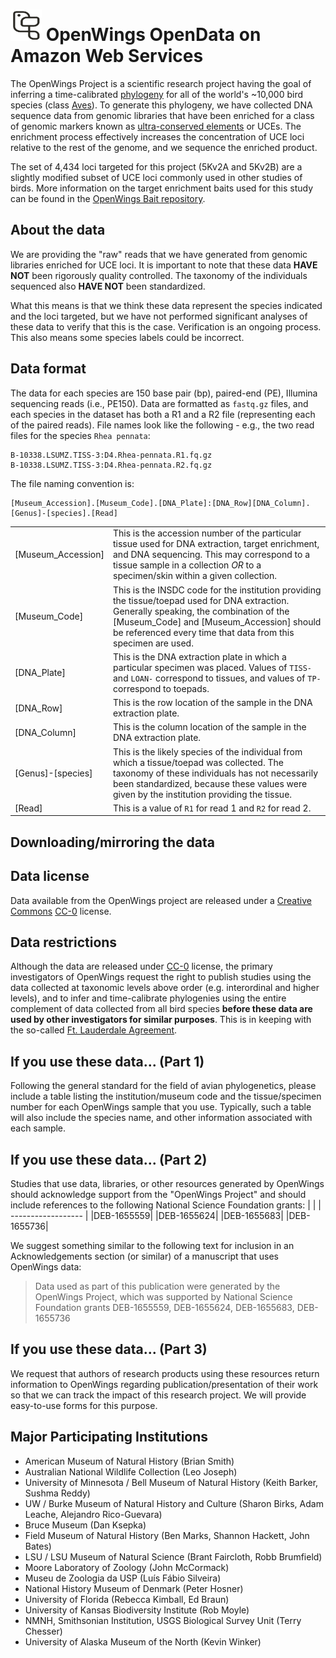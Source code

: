 # <img src="img/OpenWingsProject-logo-small.png" width="50" height="50" /> OpenWings OpenData on Amazon Web Services

The OpenWings Project is a scientific research project having the goal of inferring a time-calibrated [phylogeny]() for all of the world's ~10,000 bird species (class [Aves](https://en.wikipedia.org/wiki/Bird)).  To generate this phylogeny, we have collected DNA sequence data from genomic libraries that have been enriched for a class of genomic markers known as [ultra-conserved elements](https://en.wikipedia.org/wiki/Ultraconserved_element) or UCEs. The enrichment process effectively increases the concentration of UCE loci relative to the rest of the genome, and we sequence the enriched product.

The set of 4,434 loci targeted for this project (5Kv2A and 5Kv2B) are a slightly modified subset of UCE loci commonly used in other studies of birds.  More information on the target enrichment baits used for this study can be found in the [OpenWings Bait repository](https://github.com/openwings-project/baits).

## About the data

We are providing the "raw" reads that we have generated from genomic libraries enriched for UCE loci. It is important to note that these data **HAVE NOT** been rigorously quality controlled.  The taxonomy of the individuals sequenced also **HAVE NOT** been standardized.

What this means is that we think these data represent the species indicated and the loci targeted, but we have not performed significant analyses of these data to verify that this is the case. Verification is an ongoing process. This also means some species labels could be incorrect.

## Data format

The data for each species are 150 base pair (bp), paired-end (PE), Illumina sequencing reads (i.e., PE150). Data are formatted as `fastq.gz` files, and each species in the dataset has both a R1 and a R2 file (representing each of the paired reads).  File names look like the following - e.g., the two read files for the species `Rhea pennata`:
```
B-10338.LSUMZ.TISS-3:D4.Rhea-pennata.R1.fq.gz                   
B-10338.LSUMZ.TISS-3:D4.Rhea-pennata.R2.fq.gz
```
The file naming convention is:
```
[Museum_Accession].[Museum_Code].[DNA_Plate]:[DNA_Row][DNA_Column].[Genus]-[species].[Read]
```
|   |   |
| ------------------ | ---- |
| [Museum_Accession] | This is the accession number of the particular tissue used for DNA extraction, target enrichment, and DNA sequencing. This may correspond to a tissue sample in a collection *OR* to a specimen/skin within a given collection.|
| [Museum_Code]      | This is the INSDC code for the institution providing the tissue/toepad used for DNA extraction.  Generally speaking, the combination of the [Museum_Code] and [Museum_Accession] should be referenced every time that data from this specimen are used.|
| [DNA_Plate]        | This is the DNA extraction plate in which a particular specimen was placed.  Values of `TISS-` and `LOAN-` correspond to tissues, and values of `TP-` correspond to toepads.|
| [DNA_Row]          | This is the row location of the sample in the DNA extraction plate.|
| [DNA_Column]       | This is the column location of the sample in the DNA extraction plate.|
| [Genus]-[species]  | This is the likely species of the individual from which a tissue/toepad was collected.  The taxonomy of these individuals has not necessarily been standardized, because these values were given by the institution providing the tissue.|
| [Read]             | This is a value of `R1` for read 1 and `R2` for read 2. |

## Downloading/mirroring the data

## Data license

Data available from the OpenWings project are released under a [Creative Commons](https://creativecommons.org) [CC-0](https://creativecommons.org/public-domain/cc0/) license.

## Data restrictions

Although the data are released under [CC-0](https://creativecommons.org/public-domain/cc0/) license, the primary investigators of OpenWings request the right to publish studies using the data collected at taxonomic levels above order (e.g. interordinal and higher levels), and to infer and time-calibrate phylogenies using the entire complement of data collected from all bird species **before these data are used by other investigators for similar purposes**.  This is in keeping with the so-called [Ft. Lauderdale Agreement](https://www.sanger.ac.uk/wp-content/uploads/fortlauderdalereport.pdf).

## If you use these data... (Part 1)

Following the general standard for the field of avian phylogenetics, please include a table listing the institution/museum code and the tissue/specimen number for each OpenWings sample that you use. Typically, such a table will also include the species name, and other information associated with each sample.


## If you use these data... (Part 2)
Studies that use data, libraries, or other resources generated by OpenWings should acknowledge support from the "OpenWings Project" and should include references to the following National Science Foundation grants:
|   |
| ------------------ |
|DEB-1655559|
|DEB-1655624|
|DEB-1655683|
|DEB-1655736|

We suggest something similar to the following text for inclusion in an Acknowledgements section (or similar) of a manuscript that uses OpenWings data:

> Data used as part of this publication were generated by the OpenWings Project, which was supported by National Science Foundation grants DEB-1655559, DEB-1655624, DEB-1655683, DEB-1655736

## If you use these data... (Part 3)

We request that authors of research products using these resources return information to OpenWings regarding publication/presentation of their work so that we can track the impact of this research project.  We will provide easy-to-use forms for this purpose.


## Major Participating Institutions

* American Museum of Natural History (Brian Smith)
* Australian National Wildlife Collection (Leo Joseph)
* University of Minnesota / Bell Museum of Natural History (Keith Barker, Sushma Reddy)
* UW / Burke Museum of Natural History and Culture (Sharon Birks, Adam Leache, Alejandro Rico-Guevara)
* Bruce Museum (Dan Ksepka)
* Field Museum of Natural History (Ben Marks, Shannon Hackett, John Bates)
* LSU / LSU Museum of Natural Science (Brant Faircloth, Robb Brumfield)
* Moore Laboratory of Zoology (John McCormack)
* Museu de Zoologia da USP (Luís Fábio Silveira)
* National History Museum of Denmark (Peter Hosner)
* University of Florida (Rebecca Kimball, Ed Braun)
* University of Kansas Biodiversity Institute (Rob Moyle)
* NMNH, Smithsonian Institution, USGS Biological Survey Unit (Terry Chesser)
* University of Alaska Museum of the North (Kevin Winker)


